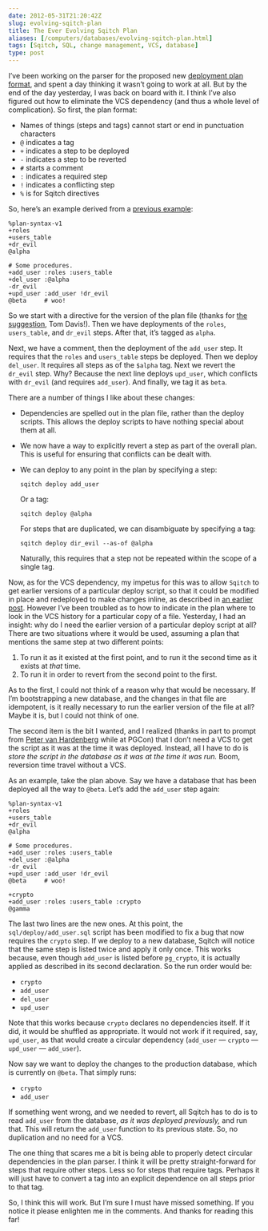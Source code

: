 ```yaml
--- 
date: 2012-05-31T21:20:42Z
slug: evolving-sqitch-plan
title: The Ever Evolving Sqitch Plan
aliases: [/computers/databases/evolving-sqitch-plan.html]
tags: [Sqitch, SQL, change management, VCS, database]
type: post
---
```


<p>I’ve been working on the parser for the proposed new <a href="/computers/databases/sqitch-plan.html">deployment plan format</a>, and spent a day thinking it wasn’t going to work at all. But by the end of the day yesterday, I was back on board with it. I think I’ve also figured out how to eliminate the VCS dependency (and thus a whole level of complication). So first, the plan format:</p>

<ul>
<li>Names of things (steps and tags) cannot start or end in punctuation characters</li>
<li><code>@</code> indicates a tag</li>
<li><code>+</code> indicates a step to be deployed</li>
<li><code>-</code> indicates a step to be reverted</li>
<li><code>#</code> starts a comment</li>
<li><code>:</code> indicates a required step</li>
<li><code>!</code> indicates a conflicting step</li>
<li><code>%</code> is for Sqitch directives</li>
</ul>


<p>So, here’s an example derived from a <a href="/computers/databases/sqitch-plan.html">previous example</a>:</p>

<pre><code>%plan-syntax-v1
+roles
+users_table
+dr_evil
@alpha

# Some procedures.
+add_user :roles :users_table
+del_user :@alpha
-dr_evil
+upd_user :add_user !dr_evil
@beta     # woo!
</code></pre>

<p>So we start with a directive for the version of the plan file (thanks for <a href="/computers/databases/sqitch-plan.html#comment-537891454">the suggestion</a>, Tom Davis!). Then we have deployments of the <code>roles</code>, <code>users_table</code>, and <code>dr_evil</code> steps. After that, it’s tagged as <code>alpha</code>.</p>

<p>Next, we have a comment, then the deployment of the <code>add_user</code> step. It requires that the <code>roles</code> and <code>users_table</code> steps be deployed. Then we deploy <code>del_user</code>. It requires all steps as of the <code>$alpha</code> tag. Next we revert the <code>dr_evil</code> step. Why? Because the next line deploys <code>upd_user</code>, which conflicts with <code>dr_evil</code> (and requires <code>add_user</code>). And finally, we tag it as <code>beta</code>.</p>

<p>There are a number of things I like about these changes:</p>

<ul>
<li><p>Dependencies are spelled out in the plan file, rather than the deploy scripts. This allows the deploy scripts to have nothing special about them at all.</p></li>
<li><p>We now have a way to explicitly revert a step as part of the overall plan. This is useful for ensuring that conflicts can be dealt with.</p></li>
<li><p>We can deploy to any point in the plan by specifying a step:</p>

<pre><code>sqitch deploy add_user
</code></pre>

<p>Or a tag:</p>

<pre><code>sqitch deploy @alpha
</code></pre>

<p>For steps that are duplicated, we can disambiguate by specifying a tag:</p>

<pre><code>sqitch deploy dir_evil --as-of @alpha
</code></pre>

<p>Naturally, this requires that a step not be repeated within the scope of a single tag.</p></li>
</ul>


<p>Now, as for the VCS dependency, my impetus for this was to allow <code>Sqitch</code> to get earlier versions of a particular deploy script, so that it could be modified in place and redeployed to make changes inline, as described in <a href="/computers/databases/sql-change-management-sans-redundancy.html">an earlier post</a>. However I’ve been troubled as to how to indicate in the plan where to look in the VCS history for a particular copy of a file. Yesterday, I had an insight: why do I need the earlier version of a particular deploy script at all? There are two situations where it would be used, assuming a plan that mentions the same step at two different points:</p>

<ol>
<li>To run it as it existed at the first point, and to run it the second time as it exists at <em>that</em> time.</li>
<li>To run it in order to revert from the second point to the first.</li>
</ol>


<p>As to the first, I could not think of a reason why that would be necessary. If I’m bootstrapping a new database, and the changes in that file are idempotent, is it really necessary to run the earlier version of the file at all? Maybe it is, but I could not think of one.</p>

<p>The second item is the bit I wanted, and I realized (thanks in part to prompt from <a href="https://www.pgcon.org/2012/schedule/speakers/244.en.html">Peter van Hardenberg</a> while at PGCon) that I don’t need a VCS to get the script as it was at the time it was deployed. Instead, all I have to do is <em>store the script in the database as it was at the time it was run.</em> Boom, reversion time travel without a VCS.</p>

<p>As an example, take the plan above. Say we have a database that has been deployed all the way to <code>@beta</code>. Let’s add the <code>add_user</code> step again:</p>

<pre><code>%plan-syntax-v1
+roles
+users_table
+dr_evil
@alpha

# Some procedures.
+add_user :roles :users_table
+del_user :@alpha
-dr_evil
+upd_user :add_user !dr_evil
@beta     # woo!

+crypto
+add_user :roles :users_table :crypto
@gamma
</code></pre>

<p>The last two lines are the new ones. At this point, the <code>sql/deploy/add_user.sql</code> script has been modified to fix a bug that now requires the <code>crypto</code> step. If we deploy to a new database, Sqitch will notice that the same step is listed twice and apply it only once. This works because, even though <code>add_user</code> is listed before <code>pg_crypto</code>, it is actually applied as described in its second declaration. So the run order would be:</p>

<ul>
<li><code>crypto</code></li>
<li><code>add_user</code></li>
<li><code>del_user</code></li>
<li><code>upd_user</code></li>
</ul>


<p>Note that this works because <code>crypto</code> declares no dependencies itself. If it did, it would be shuffled as appropriate. It would not work if it required, say, <code>upd_user</code>, as that would create a circular dependency (<code>add_user</code> — <code>crypto</code> — <code>upd_user</code> — <code>add_user</code>).</p>

<p>Now say we want to deploy the changes to the production database, which is currently on <code>@beta</code>. That simply runs:</p>

<ul>
<li><code>crypto</code></li>
<li><code>add_user</code></li>
</ul>


<p>If something went wrong, and we needed to revert, all Sqitch has to do is to read <code>add_user</code> from the database, <em>as it was deployed previously,</em> and run that. This will return the <code>add_user</code> function to its previous state. So, no duplication and no need for a VCS.</p>

<p>The one thing that scares me a bit is being able to properly detect circular dependencies in the plan parser. I think it will be pretty straight-forward for steps that require other steps. Less so for steps that require tags. Perhaps it will just have to convert a tag into an explicit dependence on all steps prior to that tag.</p>

<p>So, I think this will work. But I’m sure I must have missed something. If you notice it please enlighten me in the comments. And thanks for reading this far!</p>
